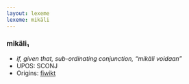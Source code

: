 ```yaml
---
layout: lexeme
lexeme: mikäli
---
```


###  mikäli₁

* _if, given that, sub-ordinating conjunction, “mikäli voidaan”_
* UPOS:  SCONJ
* Origins: [fiwikt](https://fi.wiktionary.org/wiki/mikäli) 

